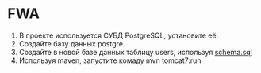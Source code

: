 # FWA
1. В проекте используется СУБД PostgreSQL, установите её.
2. Создайте базу данных postgre.
3. Создайте в новой базе данных таблицу users, используя [schema.sql](https://github.com/mmonarch777/FWA/blob/master/ex00/Cinema/src/main/resources/schema.sql)
4. Используя maven, запустите комаду mvn tomcat7:run
